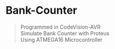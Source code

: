 # Bank-Counter

> Programmed in CodeVision-AVR <br> 
Simulate Bank Counter with Proteus <br>
Using ATMEGA16 Microcontroller
